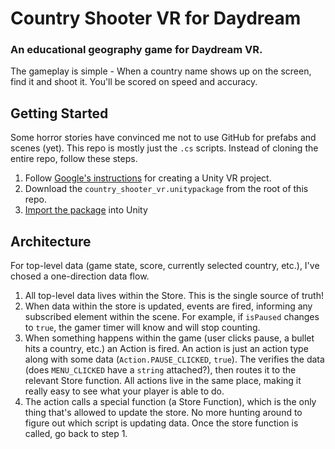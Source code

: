 # Country Shooter VR for Daydream

### An educational geography game for Daydream VR. 

The gameplay is simple - When a country name shows up on the screen, find it and shoot it. You'll be scored on speed and accuracy. 

## Getting Started

Some horror stories have convinced me not to use GitHub for prefabs and scenes (yet). This repo is mostly just the `.cs` scripts. Instead of cloning the entire repo, follow these steps. 

1. Follow [Google's instructions](https://developers.google.com/vr/develop/unity/get-started-android) for creating a Unity VR project. 
2. Download the `country_shooter_vr.unitypackage` from the root of this repo. 
3. [Import the package](https://docs.unity3d.com/Manual/AssetPackages.html#ImportingPackages) into Unity 

## Architecture

For top-level data (game state, score, currently selected country, etc.), I've chosed a one-direction data flow. 

1. All top-level data lives within the Store. This is the single source of truth! 
2. When data within the store is updated, events are fired, informing any subscribed element within the scene. For example, if `isPaused` changes to `true`, the gamer timer will know and will stop counting. 
3. When something happens within the game (user clicks pause, a bullet hits a country, etc.) an Action is fired. An action is just an action type along with some data (`Action.PAUSE_CLICKED`, `true`). The verifies the data (does `MENU_CLICKED` have a `string` attached?), then routes it to the relevant Store function. All actions live in the same place, making it really easy to see what your player is able to do.
4. The action calls a special function (a Store Function), which is the only thing that's allowed to update the store. No more hunting around to figure out which script is updating data. Once the store function is called, go back to step 1. 
